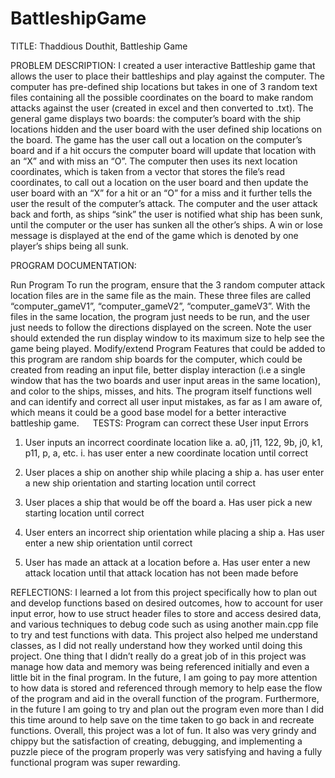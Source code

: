# BattleshipGame
TITLE: 
Thaddious Douthit, Battleship Game

PROBLEM DESCRIPTION: 
I created a user interactive Battleship game that allows the user to place their battleships and play against the computer. The computer 
has pre-defined ship locations but takes in one of 3 random text files containing all the possible coordinates on the board to make random 
attacks against the user (created in excel and then converted to .txt). The general game displays two boards: the computer’s board with 
the ship locations hidden and the user board with the user defined ship locations on the board. The game has the user call out a location 
on the computer’s board and if a hit occurs the computer board will update that location with an “X” and with miss an “O”. The computer then uses its next location coordinates, which is taken from a vector that stores the file’s read 
coordinates, to call out a location on the user board and then update the user board with an “X” for a hit or an “O” for a miss and it 
further tells the user the result of the computer’s attack. The computer and the user attack back and forth, as ships “sink” the user is 
notified what ship has been sunk, until the computer or the user has sunken all the other’s ships. A win or lose message is displayed at 
the end of the game which is denoted by one player’s ships being all sunk.

PROGRAM DOCUMENTATION: 

Run Program
To run the program, ensure that the 3 random computer attack location files are in the same file as the main. These three files are 
called “computer_gameV1”, “computer_gameV2”, “computer_gameV3”. With the files in the same location, the program just needs to be run, 
and the user just needs to follow the directions displayed on the screen. Note the user should extended the run display window to its 
maximum size to help see the game being played.
Modify/extend Program
Features that could be added to this program are random ship boards for the computer, which could be created from reading an input 
file, better display interaction (i.e a single window that has the two boards and user input areas in the same location), and color to 
the ships, misses, and hits. The program itself functions well and can identify and correct all user input mistakes, as far as I am aware 
of, which means it could be a good base model for a better interactive battleship game.
 
TESTS: 
Program can correct these User input Errors
1)	User inputs an incorrect coordinate location like
a.	a0, j11, 122, 9b, j0, k1, p11, p, a, etc.
i.	has user enter a new coordinate location until correct

2)	User places a ship on another ship while placing a ship
a.	has user enter a new ship orientation and starting location until correct

3)	User places a ship that would be off the board
a.	Has user pick a new starting location until correct

4)	User enters an incorrect ship orientation while placing a ship 
a.	Has user enter a new ship orientation until correct

5)	User has made an attack at a location before
a.	Has user enter a new attack location until that attack location has not been made before

REFLECTIONS: 
I learned a lot from this project specifically how to plan out and develop functions based on desired outcomes, how to 
account for user input error, how to use struct header files to store and access desired data, and various techniques to 
debug code such as using another main.cpp file to try and test functions with data. This project also helped me understand classes, 
as I did not really understand how they worked until doing this project. One thing that I didn’t really do a great job of in this 
project was manage how data and memory was being referenced initially and even a little bit in the final program. In the future, 
I am going to pay more attention to how data is stored and referenced through memory to help ease the flow of the program and aid in 
the overall function of the program. Furthermore, in the future I am going to try and plan out the program even more than I did this 
time around to help save on the time taken to go back in and recreate functions. Overall, this project was a lot of fun. It also was 
very grindy and chippy but the satisfaction of creating, debugging, and implementing a puzzle piece of the program properly was very 
satisfying and having a fully functional program was super rewarding.
